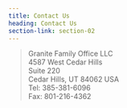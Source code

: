 ```yaml
---
title: Contact Us
heading: Contact Us
section-link: section-02
---
```


> Granite Family Office LLC<br />
> 4587 West Cedar Hills<br />
> Suite  220<br />
> Cedar Hills, UT 84062 USA <br />
> Tel:   385-381-6096 <br />
> Fax:  801-216-4362 <br />
